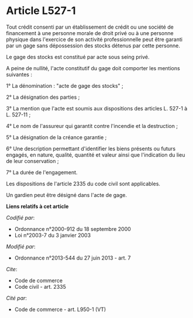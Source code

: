 # Article L527-1

Tout crédit consenti par un établissement de crédit ou une société de financement à une personne morale de droit privé ou à
une personne physique dans l'exercice de son activité professionnelle peut être garanti par un gage sans dépossession des
stocks détenus par cette personne.

Le gage des stocks est constitué par acte sous seing privé.

A peine de nullité, l'acte constitutif du gage doit comporter les mentions suivantes :

1° La dénomination : "acte de gage des stocks" ;

2° La désignation des parties ;

3° La mention que l'acte est soumis aux dispositions des articles L. 527-1 à L. 527-11 ;

4° Le nom de l'assureur qui garantit contre l'incendie et la destruction ;

5° La désignation de la créance garantie ;

6° Une description permettant d'identifier les biens présents ou futurs engagés, en nature, qualité, quantité et valeur ainsi
que l'indication du lieu de leur conservation ;

7° La durée de l'engagement.

Les dispositions de l'article 2335 du code civil sont applicables.

Un gardien peut être désigné dans l'acte de gage.

**Liens relatifs à cet article**

_Codifié par_:

  - Ordonnance n°2000-912 du 18 septembre 2000
  - Loi n°2003-7 du 3 janvier 2003

_Modifié par_:

  - Ordonnance n°2013-544 du 27 juin 2013 - art. 7

_Cite_:

  - Code de commerce
  - Code civil - art. 2335

_Cité par_:

  - Code de commerce - art. L950-1 (VT)
